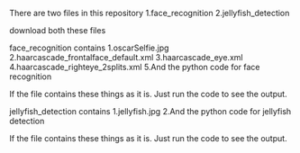 There are two files in this repository
1.face_recognition
2.jellyfish_detection

download both these files

face_recognition contains
1.oscarSelfie.jpg
2.haarcascade_frontalface_default.xml
3.haarcascade_eye.xml
4.haarcascade_righteye_2splits.xml
5.And the python code for face recognition

If the file contains these things as it is. Just run the code to see the output.


jellyfish_detection contains
1.jellyfish.jpg
2.And the python code for jellyfish detection

If the file contains these things as it is. Just run the code to see the output.
